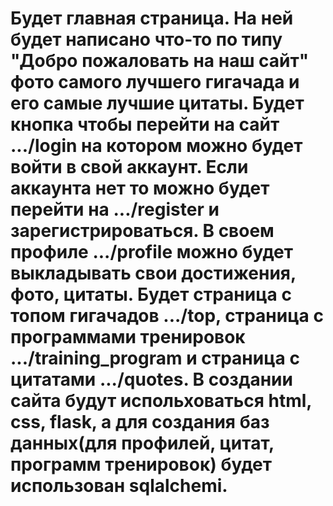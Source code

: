 # Будет главная страница. На ней будет написано что-то по типу "Добро пожаловать на наш сайт" фото самого лучшего гигачада и его самые лучшие цитаты. Будет кнопка чтобы перейти на сайт .../login на котором можно будет войти в свой аккаунт. Если аккаунта нет то можно будет перейти на .../register и зарегистрироваться. В своем профиле .../profile можно будет выкладывать свои достижения, фото, цитаты. Будет страница с топом гигачадов .../top, страница с программами тренировок .../training_program и страница с цитатами .../quotes. В создании сайта будут испольховаться html, css, flask, а для создания баз данных(для профилей, цитат, программ тренировок) будет использован sqlalchemi.
